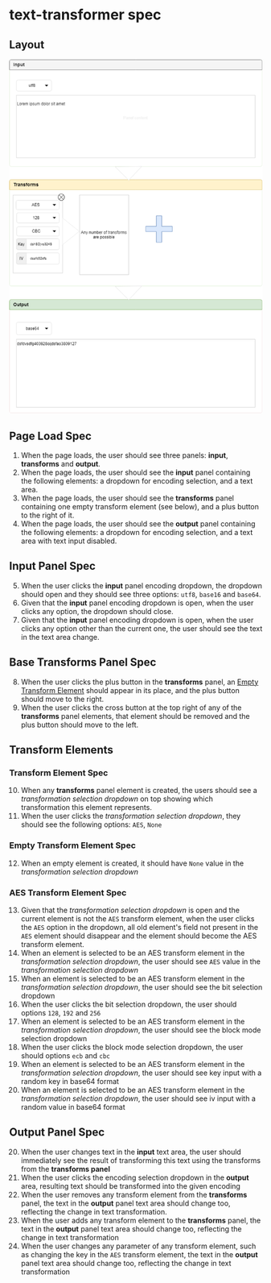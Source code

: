 # text-transformer spec

## Layout

![text-transformer-layout](layouts/transformer_2.png)

## Page Load Spec

1. When the page loads, the user should see three panels: __input__, __transforms__ and __output__.
2. When the page loads, the user should see the __input__ panel containing the following elements: a dropdown for encoding selection, and a text area.
3. When the page loads, the user should see the __transforms__ panel containing one empty transform element (see below), and a plus button to the right of it.
4. When the page loads, the user should see the __output__ panel containing the following elements: a dropdown for encoding selection, and a text area with text input disabled.

## Input Panel Spec

5. When the user clicks the __input__ panel encoding dropdown, the dropdown should open and they should see three options: `utf8`, `base16` and `base64`.
6. Given that the __input__ panel encoding dropdown is open, when the user clicks any option, the dropdown should close.
7. Given that the __input__ panel encoding dropdown is open, when the user clicks any option other than the current one, the user should see the text in the text area change.

## Base Transforms Panel Spec

8. When the user clicks the plus button in the __transforms__ panel, an [Empty Transform Element](#empty-transform-element-spec) should appear in its place, and the plus button should move to the right.
9. When the user clicks the cross button at the top right of any of the __transforms__ panel elements, that element should be removed and the plus button should move to the left.

## Transform Elements

### Transform Element Spec

10. When any __transforms__ panel element is created, the users should see a _transformation selection dropdown_ on top showing which transformation this element represents.
11. When the user clicks the _transformation selection dropdown_, they should see the following options: `AES`, `None`

### Empty Transform Element Spec

12. When an empty element is created, it should have `None` value in the _transformation selection dropdown_

### AES Transform Element Spec

13. Given that the _transformation selection dropdown_ is open and the current element is not the `AES` transform element, when the user clicks the `AES` option in the dropdown, all old element's field not present in the `AES` element should disappear and the element should become the AES transform element.
13. When an element is selected to be an AES transform element in the _transformation selection dropdown_, the user should see `AES` value in the _transformation selection dropdown_
14. When an element is selected to be an AES transform element in the _transformation selection dropdown_, the user should see the bit selection dropdown
15. When the user clicks the bit selection dropdown, the user should options `128`, `192` and `256`
16. When an element is selected to be an AES transform element in the _transformation selection dropdown_, the user should see the block mode selection dropdown
17. When the user clicks the block mode selection dropdown, the user should options `ecb` and `cbc`
18. When an element is selected to be an AES transform element in the _transformation selection dropdown_, the user should see key input with a random key in base64 format
19. When an element is selected to be an AES transform element in the _transformation selection dropdown_, the user should see iv input with a random value in base64 format

## Output Panel Spec

20. When the user changes text in the __input__ text area, the user should immediately see the result of transforming this text using the transforms from the __transforms panel__
21. When the user clicks the encoding selection dropdown in the __output__ area, resulting text should be transformed into the given encoding
22. When the user removes any transform element from the __transforms__ panel, the text in the __output__ panel text area should change too, reflecting the change in text transformation.
23. When the user adds any transform element to the __transforms__ panel, the text in the __output__ panel text area should change too, reflecting the change in text transformation
24. When the user changes any parameter of any transform element, such as changing the key in the `AES` transform element, the text in the __output__ panel text area should change too, reflecting the change in text transformation